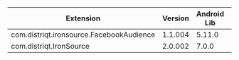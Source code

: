 
| Extension | Version | Android Lib | iOS Lib |
| --- | --- | --- | --- |
| com.distriqt.ironsource.FacebookAudience | 1.1.004 | 5.11.0 | 5.10.1 |
| com.distriqt.IronSource | 2.0.002 | 7.0.0 | 7.0.0 |
